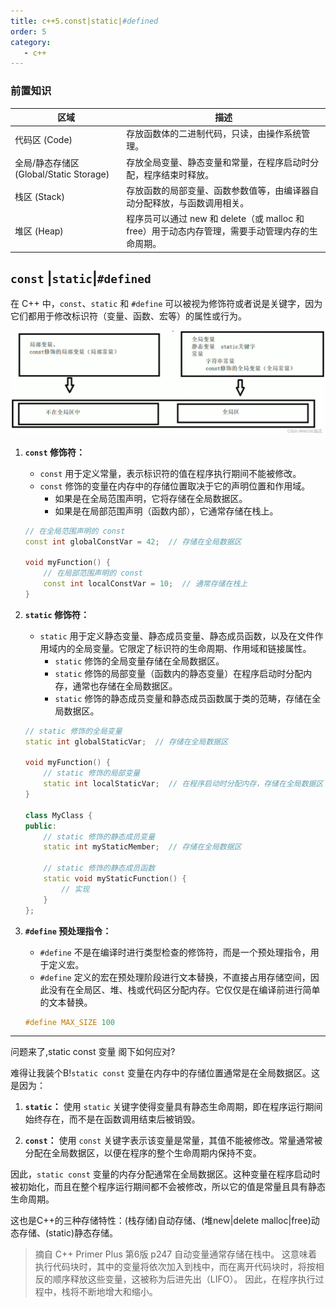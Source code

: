 ```yaml
---
title: c++5.const|static|#defined
order: 5
category:
   - c++
---
```

### 前置知识

| 区域                               | 描述                                                           |
|----------------------------------|--------------------------------------------------------------|
| 代码区 (Code)                       | 存放函数体的二进制代码，只读，由操作系统管理。                                      |
| 全局/静态存储区 (Global/Static Storage) | 存放全局变量、静态变量和常量，在程序启动时分配，程序结束时释放。                             |
| 栈区 (Stack)                       | 存放函数的局部变量、函数参数值等，由编译器自动分配释放，与函数调用相关。                         |
| 堆区 (Heap)                        | 程序员可以通过 new 和 delete（或 malloc 和 free）用于动态内存管理，需要手动管理内存的生命周期。 |


## `const` |`static`|`#defined`

<ChatMessage avatar="../../../assets/emoji/dsyj.png" :avatarWidth="40">

在 C++ 中，`const`、`static` 和 `#define` 可以被视为修饰符或者说是关键字，因为它们都用于修改标识符（变量、函数、宏等）的属性或行为。

</ChatMessage>

![[csdn](https://blog.csdn.net/m0_59738220/article/details/123466360?spm=1001.2101.3001.6650.1&utm_medium=distribute.pc_relevant.none-task-blog-2%7Edefault%7EBlogCommendFromBaidu%7ERate-1-123466360-blog-80678967.235%5Ev38%5Epc_relevant_anti_t3&depth_1-utm_source=distribute.pc_relevant.none-task-blog-2%7Edefault%7EBlogCommendFromBaidu%7ERate-1-123466360-blog-80678967.235%5Ev38%5Epc_relevant_anti_t3&utm_relevant_index=2)](..%2Fassets%2Fconststatic.png)

1. **`const` 修饰符：** 
   - `const` 用于定义常量，表示标识符的值在程序执行期间不能被修改。
   - `const` 修饰的变量在内存中的存储位置取决于它的声明位置和作用域。
     - 如果是在全局范围声明，它将存储在全局数据区。
     - 如果是在局部范围声明（函数内部），它通常存储在栈上。

   ```cpp
   // 在全局范围声明的 const
   const int globalConstVar = 42;  // 存储在全局数据区

   void myFunction() {
       // 在局部范围声明的 const
       const int localConstVar = 10;  // 通常存储在栈上
   }
   ```

2. **`static` 修饰符：**
   - `static` 用于定义静态变量、静态成员变量、静态成员函数，以及在文件作用域内的全局变量。它限定了标识符的生命周期、作用域和链接属性。
     - `static` 修饰的全局变量存储在全局数据区。
     - `static` 修饰的局部变量（函数内的静态变量）在程序启动时分配内存，通常也存储在全局数据区。
     - `static` 修饰的静态成员变量和静态成员函数属于类的范畴，存储在全局数据区。

   ```cpp
   // static 修饰的全局变量
   static int globalStaticVar;  // 存储在全局数据区

   void myFunction() {
       // static 修饰的局部变量
       static int localStaticVar;  // 在程序启动时分配内存，存储在全局数据区
   }

   class MyClass {
   public:
       // static 修饰的静态成员变量
       static int myStaticMember;  // 存储在全局数据区

       // static 修饰的静态成员函数
       static void myStaticFunction() {
           // 实现
       }
   };
   ```

3. **`#define` 预处理指令：**
   - `#define` 不是在编译时进行类型检查的修饰符，而是一个预处理指令，用于定义宏。
   - `#define` 定义的宏在预处理阶段进行文本替换，不直接占用存储空间，因此没有在全局区、堆、栈或代码区分配内存。它仅仅是在编译前进行简单的文本替换。

   ```cpp
   #define MAX_SIZE 100
   ```

<hr>

<ChatMessage avatar="../../../assets/emoji/bqb (6).png" :avatarWidth="40" alignLeft>
问题来了,static const 变量 阁下如何应对?
</ChatMessage>

<ChatMessage avatar="../../../assets/emoji/kclr.png" :avatarWidth="40" >

难得让我装个B!`static const` 变量在内存中的存储位置通常是在全局数据区。这是因为：

</ChatMessage>


1. **`static`：** 使用 `static` 关键字使得变量具有静态生命周期，即在程序运行期间始终存在，而不是在函数调用结束后被销毁。

2. **`const`：** 使用 `const` 关键字表示该变量是常量，其值不能被修改。常量通常被分配在全局数据区，以便在程序的整个生命周期内保持不变。

因此，`static const` 变量的内存分配通常在全局数据区。这种变量在程序启动时被初始化，而且在整个程序运行期间都不会被修改，所以它的值是常量且具有静态生命周期。

<ChatMessage avatar="../../../assets/emoji/bqb (2).png" :avatarWidth="40" alignLeft>
这也是C++的三种存储特性：(栈存储)自动存储、(堆new|delete malloc|free)动态存储、(static)静态存储。
</ChatMessage>

>摘自 C++ Primer Plus 第6版 p247
自动变量通常存储在栈中。
这意味着执行代码块时，其中的变量将依次加入到栈中，而在离开代码块时，将按相反的顺序释放这些变量，这被称为后进先出（LIFO）。
因此，在程序执行过程中，栈将不断地增大和缩小。

